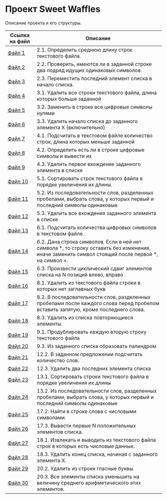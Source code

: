 # Проект Sweet Waffles

Описание проекта и его структуры.

| Ссылка на файл | Описание |
| -------------- | -------- |
| [Файл 1](https://github.com/ashurov-imomali/prolog/blob/main/1.pl) | 2.1. Определить среднюю длину строк текстового файла.  |
| [Файл 2](https://github.com/ashurov-imomali/prolog/blob/main/2.pl) | 2.2. Проверить, имеются ли в заданной строке два подряд идущих одинаковых символов. |
| [Файл 3](https://github.com/ashurov-imomali/prolog/blob/main/3.pl) | 2.3. Переместить последний элемент списка в начало списка.  |
| [Файл 4](https://github.com/ashurov-imomali/prolog/blob/main/4.pl) | 3.1. Удалить все строки текстового файла, длина которых больше заданной  |
| [Файл 5](https://github.com/ashurov-imomali/prolog/blob/main/5.pl) | 3.2. Заменить в строке все цифровые символы нулями  |
| [Файл 6](https://github.com/ashurov-imomali/prolog/blob/main/6.pl) | 3.3. Удалить начало списка до заданного элемента Х (включительно)   |
| [Файл 7](https://github.com/ashurov-imomali/prolog/blob/main/7.pl) |4.1. Подсчитать в текстовом файле количество строк, длина которых меньше заданной  |
| [Файл 8](https://github.com/ashurov-imomali/prolog/blob/main/8.pl) | 4.2. Определить есть ли в строке цифровые символы и вывести их   |
| [Файл 9](https://github.com/ashurov-imomali/prolog/blob/main/9.pl) |4.3. Удалить первое вхождение заданного элемента в списке  |
| [Файл 10](https://github.com/ashurov-imomali/prolog/blob/main/10.pl) | 5.1. Сортировать строк текстового файла в порядке увеличения их длины.  |
| [Файл 11](https://github.com/ashurov-imomali/prolog/blob/main/11.pl) | 5.2. Из последовательности слов, разделенных пробелами, выбрать слова, у которых первый и последний символы одинаковые.  |
| [Файл 12](https://github.com/ashurov-imomali/prolog/blob/main/12.pl) | 5.3. Удалить все вхождения заданного элемента в списке  |
| [Файл 13](https://github.com/ashurov-imomali/prolog/blob/main/13.pl) | 6.1. Подсчитать количества цифровых символов в текстовом файле. |
| [Файл 14](https://github.com/ashurov-imomali/prolog/blob/main/14.pl) | 6.2. Дана строка символов. Если в ней нет символа *, то строку оставить без изменения, иначе заменить символ стоящий после первой *, на символ +.  |
| [Файл 15](https://github.com/ashurov-imomali/prolog/blob/main/15.pl) |6.3. Произвести циклический сдвиг элементов списка на N позиций влево, вправо  |
| [Файл 16](https://github.com/ashurov-imomali/prolog/blob/main/16.pl) | 8.1. Удалить из текстового файла строки в которых нет заглавных букв  |
| [Файл 17](https://github.com/ashurov-imomali/prolog/blob/main/17.pl) | 8.2. В последовательности слов, разделенных пробелами после каждого слова перед пробелом вставить запятую, кроме последнего слова.  |
| [Файл 18](https://github.com/ashurov-imomali/prolog/blob/main/18.pl) | 8.3. Удалить из списка повторяющиеся элементы.  |
| [Файл 19](https://github.com/ashurov-imomali/prolog/blob/main/19.pl) | 9.1. Продублировать каждую вторую строку текстового файла  |
| [Файл 20](https://github.com/ashurov-imomali/prolog/blob/main/20.pl) | 9.3. Из заданного списка образовать палиндром  |
| [Файл 21](https://github.com/ashurov-imomali/prolog/blob/main/21.pl) | 12.2. В заданном предложении подсчитать количество слов.  |
| [Файл 22](https://github.com/ashurov-imomali/prolog/blob/main/22.pl) | 12.3. Удалить два последних элемента списка  |
| [Файл 23](https://github.com/ashurov-imomali/prolog/blob/main/23.pl) |13.1. Сортировать строки текстового файла в порядке увеличения их длины  |
| [Файл 24](https://github.com/ashurov-imomali/prolog/blob/main/24.pl) | 13.2. Из последовательности слов, разделенных пробелами, выбрать слова, у которых первый и последний символы одинаковые   |
| [Файл 25](https://github.com/ashurov-imomali/prolog/blob/main/25.pl) | 17.2. Найти в строке слова с числовыми символами.  |
| [Файл 26](https://github.com/ashurov-imomali/prolog/blob/main/26.pl) | 17.3. Вывести первые N положительных элементов списка.   |
| [Файл 27](https://github.com/ashurov-imomali/prolog/blob/main/27.pl) | 18.1. Извлекать и выводить из текстового файла строк в которых есть числовые данные.  |
| [Файл 28](https://github.com/ashurov-imomali/prolog/blob/main/28.pl) | 18.3. Удалить конец списка, начиная с заданного элемента Х.  |
| [Файл 29](https://github.com/ashurov-imomali/prolog/blob/main/29.pl) | 20.2. Удалить из строки гласные буквы. |
| [Файл 30](https://github.com/ashurov-imomali/prolog/blob/main/30.pl) | 20.3. Все элементы списка уменьшить на величину среднего арифметического этих элементов.     |
